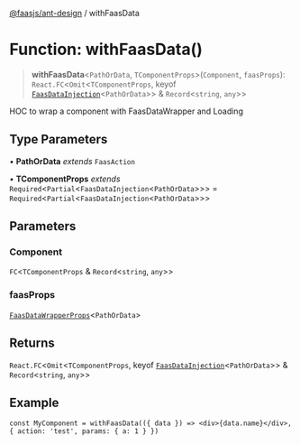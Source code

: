 [@faasjs/ant-design](../README.md) / withFaasData

# Function: withFaasData()

> **withFaasData**\<`PathOrData`, `TComponentProps`\>(`Component`, `faasProps`): `React.FC`\<`Omit`\<`TComponentProps`, keyof [`FaasDataInjection`](../type-aliases/FaasDataInjection.md)\<`PathOrData`\>\> & `Record`\<`string`, `any`\>\>

HOC to wrap a component with FaasDataWrapper and Loading

## Type Parameters

• **PathOrData** *extends* `FaasAction`

• **TComponentProps** *extends* `Required`\<`Partial`\<`FaasDataInjection`\<`PathOrData`\>\>\> = `Required`\<`Partial`\<`FaasDataInjection`\<`PathOrData`\>\>\>

## Parameters

### Component

`FC`\<`TComponentProps` & `Record`\<`string`, `any`\>\>

### faasProps

[`FaasDataWrapperProps`](../interfaces/FaasDataWrapperProps.md)\<`PathOrData`\>

## Returns

`React.FC`\<`Omit`\<`TComponentProps`, keyof [`FaasDataInjection`](../type-aliases/FaasDataInjection.md)\<`PathOrData`\>\> & `Record`\<`string`, `any`\>\>

## Example

```tsx
const MyComponent = withFaasData(({ data }) => <div>{data.name}</div>, { action: 'test', params: { a: 1 } })
```
